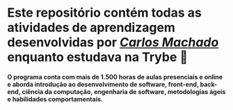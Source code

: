 # Este repositório contém todas as atividades de aprendizagem desenvolvidas por _[Carlos Machado](https://www.linkedin.com/in/antonio-carlos-machado-791963223/)_ enquanto estudava na Trybe :rocket:

#### O programa conta com mais de 1.500 horas de aulas presenciais e online e aborda introdução ao desenvolvimento de software, front-end, back-end, ciência da computação, engenharia de software, metodologias ágeis e habilidades comportamentais.
